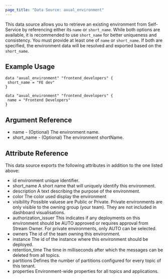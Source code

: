 ```yaml
---
page_title: "Data Source: axual_environment"
---
```

This data source allows you to retrieve an existing environment from Self-Service by referencing either its `name` or `short_name`.
While both options are available, it is recommended to use `short_name` for better uniqueness and consistency.
You must provide at least one of `name` or `short_name`. If both are specified, the environment data will be resolved and exported based on the `short_name`.

## Example Usage

```hcl
data "axual_environment" "frontend_developers" {
 short_name = "FE dev"
}
```

```hcl
data "axual_environment" "frontend_developers" {
 name = "Frontend Developers"
}
```

## Argument Reference

- name - (Optional) The environment name.
- short_name - (Optional) The environment shortName.

## Attribute Reference

This data source exports the following attributes in addition to the one listed above:

- id environment unique identifier.
- short_name A short name that will uniquely identify this environment.
- description A text describing the purpose of the environment.
- color The color used display the environment
- visibility Possible valuese are Public or Private. Private environments are only visible to the owning group (your team). They are not included in dashboard visualisations.
- authorization_issuer This indicates if any deployments on this environment should be AUTO approved or requires approval from Stream Owner. For private environments, only AUTO can be selected.
- owners The id of the team owning this environment.
- instance The id of the instance where this environment should be deployed.
- retention_time The time in milliseconds after which the messages can be deleted from all topics.
- partitions Defines the number of partitions configured for every topic of this tenant.
- properties Environment-wide properties for all topics and applications.
